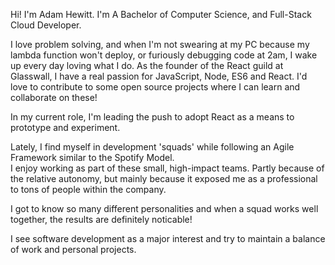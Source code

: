 Hi! I'm Adam Hewitt. I'm A Bachelor of Computer Science, and Full-Stack Cloud Developer.  
  
I love problem solving, and when I'm not swearing at my PC because my lambda function won't deploy, or furiously debugging code at 2am, I wake up every day loving what I do. As the founder of the React guild at Glasswall, I have a real passion for JavaScript, Node, ES6 and React. I'd love to contribute to some open source projects where I can learn and collaborate on these!  
  
In my current role, I'm leading the push to adopt React as a means to prototype and experiment.  
  
Lately, I find myself in development 'squads' while following an Agile Framework similar to the Spotify Model.  
I enjoy working as part of these small, high-impact teams. Partly because of the relative autonomy, but mainly because it exposed me as a professional to tons of people within the company.  
  
I got to know so many different personalities and when a squad works well together, the results are definitely noticable!
  
I see software development as a major interest and try to maintain a balance of work and personal projects.
